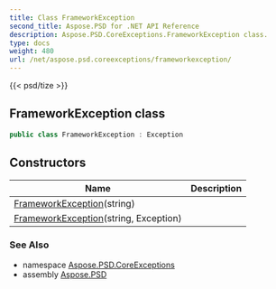 ```yaml
---
title: Class FrameworkException
second_title: Aspose.PSD for .NET API Reference
description: Aspose.PSD.CoreExceptions.FrameworkException class. 
type: docs
weight: 480
url: /net/aspose.psd.coreexceptions/frameworkexception/
---
```

{{< psd/tize >}}
## FrameworkException class

```csharp
public class FrameworkException : Exception
```

## Constructors

| Name | Description |
| --- | --- |
| [FrameworkException](frameworkexception/#constructor)(string) |  |
| [FrameworkException](frameworkexception/#constructor_1)(string, Exception) |  |

### See Also

* namespace [Aspose.PSD.CoreExceptions](../../aspose.psd.coreexceptions/)
* assembly [Aspose.PSD](../../)


